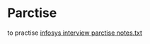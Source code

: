 # Parctise
to practise
[infosys interview parctise notes.txt](https://github.com/chittrarasanrichu/Parctise/files/12336568/infosys.interview.parctise.notes.txt)
